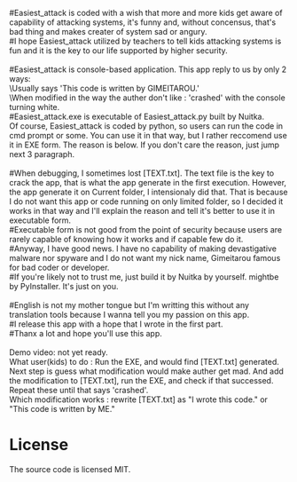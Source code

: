 #Easiest_attack is coded with a wish that more and more kids get aware of capability of attacking systems, it's funny and, without concensus, that's bad thing and makes creater of system sad or angury.<br>
#I hope Easiest_attack utilized by teachers to tell kids attacking systems is fun and it is the key to our life supported by higher security.<br>
<br>
#Easiest_attack is console-based application. This app reply to us by only 2 ways:<br>
\Usually says 'This code is written by GIMEITAROU.'<br>
\When modified in the way the auther don't like : 'crashed' with the console turning white.<br>
#Easiest_attack.exe is executable of Easiest_attack.py built by Nuitka.<br>
Of course, Easiest_attack is coded by python, so users can run the code in cmd prompt or some. You can use it in that way, but I rather reccomend use it in EXE form. The reason is below. If you don't care the reason, just jump next 3 paragraph.<br>
<br>
#When debugging, I sometimes lost [TEXT.txt]. The text file is the key to crack the app, that is what the app generate in the first execution. However, the app generate it on Current folder, I intensionaly did that. That is because I do not want this app or code running on only limited folder, so I decided it works in that way and I'll explain the reason and tell it's better to use it in executable form.<br>
#Executable form is not good from the point of security because users are rarely capable of knowing how it works and if capable few do it.<br>
#Anyway, I have good news. I have no capability of making devastigative malware nor spyware and I do not want my nick name, Gimeitarou famous for bad coder or developer.<br>
#If you're likely not to trust me, just build it by Nuitka by yourself. mightbe by PyInstaller. It's just on you.<br>
<br>
#English is not my mother tongue but I'm writting this without any translation tools because I wanna tell you my passion on this app.<br>
#I release this app with a hope that I wrote in the first part.<br>
#Thanx a lot and hope you'll use this app.<br>
<br>
Demo video: not yet ready.<br>
What user(kids) to do : Run the EXE, and would find [TEXT.txt] generated. Next step is guess what modification would make auther get mad. And add the modification to [TEXT.txt], run the EXE, and check if that successed. Repeat these until that says 'crashed'.<br>
Which modification works : rewrite [TEXT.txt] as "I wrote this code." or "This code is written by ME."

# License
The source code is licensed MIT.